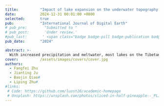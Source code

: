 ```yaml
---
title:          "Impact of lake expansion on the underwater topography: A case study of Lexiewudan and Yanhu Lakes on the Tibetan Plateau"
date:           2024-12-31 00:01:00 +0800
selected:       true
pub:            "International Journal of Digital Earth"
# pub_pre:        "Submitted to "
# pub_post:       'Under review.'
#pub_last:       ' <span class="badge badge-pill badge-publication badge-success">Spotlight</span>'
pub_date:       "2024"

abstract: >-
  With increased precipitation and meltwater, most lakes on the Tibetan Plateau have expanded rapidly. However, the impact of erosion and sedimentation following lake expansion remains unclear. Using Lexiewudan and Yanhu Lakes as examples, we created a water depth inversion model using random forest method and combined it with lake bathymetric data and Landsat images and analyzed changes in underwater topography using SRTM and ICESat-2 data. The average water depths of two lakes were 5.92 and 9.82 m, and the root mean square error of inversion values were 0.85 and 0.93 m, respectively. Results showed that the underwater topography underwent considerable changes, in which at least half of the study areas experienced large topographic changes with 2–5 m. Lexiewudan Lake had a topographic change of more than 2 m in 61.28% of the total, while Yanhu Lake made up 69.78% of the total. The erosion and sedimentation volume of Lexiewudan Lake were 0.19 and 0.03 km² and those of Yanhu Lake were 0.38 and 0.03 km², respectively. Extensive underwater erosion and sedimentation are closely related to the original topography. Lake water movement, sediment transport, and permafrost degradation in flooded areas may also affect changes in underwater topography.
cover:          /assets/images/covers/cover.jpg
authors:
  - Fangfei Zhu
  - Jianting Ju
  - Baojin Qiao#
  - Liping Zhu#
#links:
 # Code: https://github.com/luost26/academic-homepage
 # Unsplash: https://unsplash.com/photos/sliced-in-half-pineapple--_PLJZmHZzk
---
```

